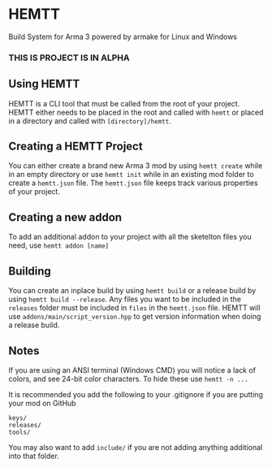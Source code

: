 # HEMTT
Build System for Arma 3 powered by armake for Linux and Windows

### THIS IS PROJECT IS IN ALPHA

## Using HEMTT
HEMTT is a CLI tool that must be called from the root of your project. HEMTT either needs to be placed in the root and called with `hemtt` or placed in a directory and called with `[directory]/hemtt`.

## Creating a HEMTT Project

You can either create a brand new Arma 3 mod by using `hemtt create` while in an empty directory or use `hemtt init` while in an existing mod folder to create a `hemtt.json` file.
The `hemtt.json` file keeps track various properties of your project.

## Creating a new addon

To add an additional addon to your project with all the sketelton files you need, use `hemtt addon [name]`

## Building

You can create an inplace build by using `hemtt build` or a release build by using `hemtt build --release`.
Any files you want to be included in the `releases` folder must be included in `files` in the `hemtt.json` file.
HEMTT will use `addons/main/script_version.hpp` to get version information when doing a release build.

## Notes
If you are using an ANSI terminal (Windows CMD) you will notice a lack of colors, and see 24-bit color characters. To hide these use `hemtt -n ...`

It is recommended you add the following to your .gitignore if you are putting your mod on GitHub
```
keys/
releases/
tools/
```

You may also want to add `include/` if you are not adding anything additional into that folder.
